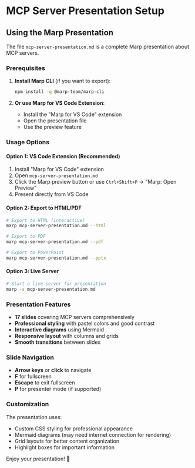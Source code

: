 # MCP Server Presentation Setup

## Using the Marp Presentation

The file `mcp-server-presentation.md` is a complete Marp presentation about MCP servers.

### Prerequisites

1. **Install Marp CLI** (if you want to export):
   ```bash
   npm install -g @marp-team/marp-cli
   ```

2. **Or use Marp for VS Code Extension**:
   - Install the "Marp for VS Code" extension
   - Open the presentation file
   - Use the preview feature

### Usage Options

#### Option 1: VS Code Extension (Recommended)
1. Install "Marp for VS Code" extension
2. Open `mcp-server-presentation.md`
3. Click the Marp preview button or use `Ctrl+Shift+P` → "Marp: Open Preview"
4. Present directly from VS Code

#### Option 2: Export to HTML/PDF
```bash
# Export to HTML (interactive)
marp mcp-server-presentation.md --html

# Export to PDF
marp mcp-server-presentation.md --pdf

# Export to PowerPoint
marp mcp-server-presentation.md --pptx
```

#### Option 3: Live Server
```bash
# Start a live server for presentation
marp -s mcp-server-presentation.md
```

### Presentation Features

- **17 slides** covering MCP servers comprehensively
- **Professional styling** with pastel colors and good contrast
- **Interactive diagrams** using Mermaid
- **Responsive layout** with columns and grids
- **Smooth transitions** between slides

### Slide Navigation
- **Arrow keys** or **click** to navigate
- **F** for fullscreen
- **Escape** to exit fullscreen
- **P** for presenter mode (if supported)

### Customization

The presentation uses:
- Custom CSS styling for professional appearance
- Mermaid diagrams (may need internet connection for rendering)
- Grid layouts for better content organization
- Highlight boxes for important information

Enjoy your presentation! 🎯
